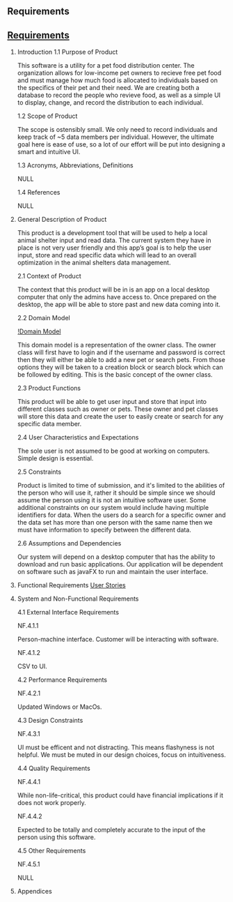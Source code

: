 ## Requirements
## [Requirements](https://diegomorales30.github.io/NullPointersWebsite/requirements)

1. Introduction
    1.1 Purpose of Product

    This software is a utility for a pet food distribution center. The 
    organization allows for low-income pet owners to recieve free pet food 
    and must manage how much food is allocated to individuals based on the 
    specifics of their pet and their need. We are creating both a database 
    to record the people who revieve food, as well as a simple UI to display, 
    change, and record the distribution to each individual.
    
    1.2 Scope of Product

    The scope is ostensibly small. We only need to record individuals and keep track 
    of ~5 data members per individual. However, the ultimate goal here is ease of use, 
    so a lot of our effort will be put into designing a smart and intuitive UI.
    
    1.3 Acronyms, Abbreviations, Definitions

    NULL

    1.4 References

    NULL

2. General Description of Product

    This product is a development tool that will be used to help a local animal shelter input and read data. The current system they have in place is not very user friendly and this app’s goal is to help the user input, store and read specific data which will lead to an overall optimization in the animal shelters data management.

    2.1 Context of Product

    The context that this product will be in is an app on a local desktop computer that only the admins have access to. Once prepared on the desktop, the app will be able to store past and new data coming into it.

    2.2 Domain Model 

    [!Domain Model](graphic.png)

    This domain model is a representation of the owner class. The owner class will first have to login and if the username and password is correct then they will either be able to add a new pet or search pets. From those options they will be taken to a creation block or search block which can be followed by editing. This is the basic concept of the owner class.
    
    2.3 Product Functions

    This product will be able to get user input and store that input into different classes such as owner or pets. These owner and pet classes will store this data and create the user to easily create or search for any specific data member.


    2.4 User Characteristics and Expectations

    The sole user is not assumed to be good at working on computers. Simple design is essential.

    2.5 Constraints

    Product is limited to time of submission, and it's limited to the abilities of the person who will use it, rather it should be simple since we should assume the person using it is not an intuitive software user. Some additional constraints on our system would include having multiple identifiers for data. When the users do a search for a specific owner and the data set has more than one person with the same name then we must have information to specify between the different data.

    2.6 Assumptions and Dependencies

    Our system will depend on a desktop computer that has the ability to download and run basic applications. Our application will be dependent on software such as javaFX to run and maintain the user interface. 

3. Functional Requirements
 [User Stories](https://diegomorales30.github.io/NullPointersWebsite/user)


4. System and Non-Functional Requirements

    4.1 External Interface Requirements 

    NF.4.1.1

    Person-machine interface. Customer will be interacting with software.

    NF.4.1.2

    CSV to UI.

            
    4.2 Performance Requirements

    NF.4.2.1

    Updated Windows or MacOs.


    4.3 Design Constraints

    NF.4.3.1

    UI must be efficent and not distracting. This means flashyness is not helpful. We 
    must be muted in our design choices, focus on intuitiveness. 

    4.4 Quality Requirements

    NF.4.4.1

    While non-life-critical, this product could have financial implications if it 
    does not work properly.

    NF.4.4.2

    Expected to be totally and completely accurate to the input of the person using 
    this software. 


    4.5 Other Requirements

    NF.4.5.1

    NULL
            

5. Appendices